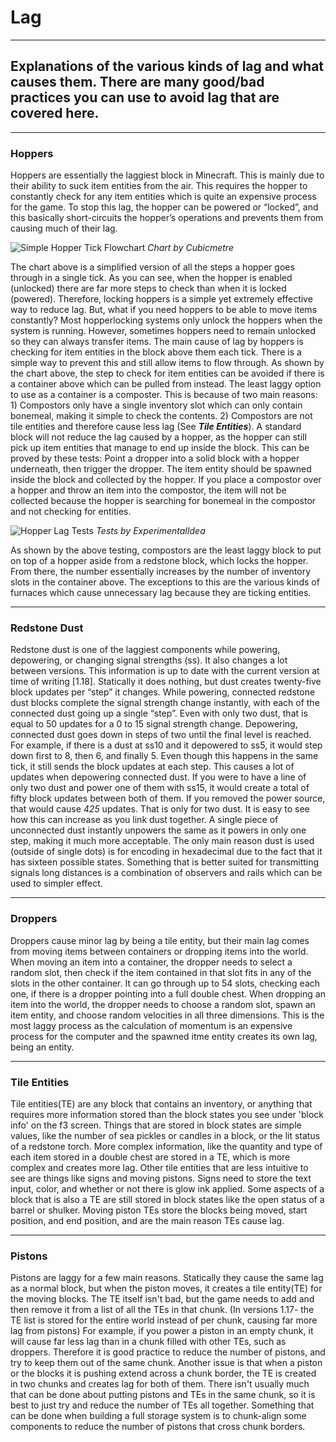 # Lag
---
## Explanations of the various kinds of lag and what causes them. There are many good/bad practices you can use to avoid lag that are covered here.
---

### Hoppers

Hoppers are essentially the laggiest block in Minecraft. This is mainly due to their ability to suck item entities from the air. This requires the hopper to constantly check  for any item entities which is quite an expensive process for the game. To stop this lag, the hopper can be powered or “locked”, and this basically short-circuits the hopper’s operations and prevents them from causing much of their lag.

![Simple Hopper Tick Flowchart](https://cdn.discordapp.com/attachments/756677711111389236/834133822199169044/unknown.png)
_Chart by Cubicmetre_

The chart above is a simplified version of all the steps a hopper goes through in a single tick. As you can see, when the hopper is enabled (unlocked) there are far more steps to check than when it is locked (powered). Therefore, locking hoppers is a simple yet extremely effective way to reduce lag. But, what if you need hoppers to be able to move items constantly? Most hopperlocking systems only unlock the hoppers when the system is running. However, sometimes hoppers need to remain unlocked so they can always transfer items. The main cause of lag by hoppers is checking for item entities in the block above them each tick. There is a simple way to prevent this and still allow items to flow through. As shown by the chart above, the step to check for item entities can be avoided if there is a container above which can be pulled from instead. The least laggy option to use as a container is a composter. This is because of two main reasons: 1) Compostors only have a single inventory slot which can only contain bonemeal, making it simple to check the contents. 2) Compostors are not tile entities and therefore cause less lag (See ___Tile Entities___). A standard block will not reduce the lag caused by a hopper, as the hopper can still pick up item entities that manage to end up inside the block. This can be proved by these tests:  Point a dropper into a solid block with a hopper underneath, then trigger the dropper. The item entity should be spawned inside the block and collected by the hopper. If you place a compostor over a hopper and throw an item into the compostor, the item  will not be collected because the hopper is searching for bonemeal in the compostor and not checking for entities.

![Hopper Lag Tests](https://cdn.discordapp.com/attachments/756677711111389236/839539969990459402/hopper-lag-reduction-test-chart-image.png)
_Tests by ExperimentalIdea_

As shown by the above testing, compostors are the least laggy block to put on top of a hopper aside from a redstone block, which locks the hopper. From there, the number essentially increases by the number of inventory slots in the container above. The exceptions to this are the various kinds of furnaces which cause unnecessary lag because they are ticking entities.



---

### Redstone Dust

Redstone dust is one of the laggiest components while powering, depowering, or changing signal strengths (ss). It also changes a lot between versions. This information is up to date with the current version at time of writing [1.18]. Statically it does nothing, but dust creates twenty-five block updates per “step” it changes. While powering, connected redstone dust blocks complete the signal strength change instantly, with each of the connected dust going up a single “step”. Even with only two dust, that is equal to 50 updates for a 0 to 15 signal strength change. Depowering, connected dust goes down in steps of two until the final level is reached. For example, if there is a dust at ss10 and it depowered to ss5, it would step down first to 8, then 6, and finally 5. Even though this happens in the same tick, it still sends the block updates at each step. This causes a lot of updates when depowering connected dust. If you were to have a line of only two dust and power one of them with ss15, it would create a total of fifty block updates between both of them. If you removed the power source, that would cause _425_ updates. That is only for two dust. It is easy to see how this can increase as you link dust together. A single piece of unconnected dust instantly unpowers the same as it powers in only one step, making it much more acceptable. The only main reason dust is used (outside of single dots) is for encoding in hexadecimal due to the fact that it has sixteen possible states. Something that is better suited for transmitting signals long distances is a combination of observers and rails which can be used to simpler effect.



---
### Droppers
Droppers cause minor lag by being a tile entity, but their main lag comes from moving items between containers or dropping items into the world. When moving an item into a container, the dropper needs to select a random slot, then check if the item contained in that slot fits in any of the slots in the other container. It can go through up to 54 slots, checking each one, if there is a dropper pointing into a full double chest. When dropping an item into the world, the dropper needs to choose a random slot, spawn an item entity, and choose random velocities in all three dimensions. This is the most laggy process as the calculation of momentum is an expensive process for the computer and the spawned itme entity creates its own lag, being an entity.



---
### Tile Entities
Tile entities(TE) are any block that contains an inventory, or anything that requires more information stored than the block states you see under 'block info' on the f3 screen. Things that are stored in block states are simple values, like the number of sea pickles or candles in a block, or the lit status of a redstone torch. More complex information, like the quantity and type of each item stored in a double chest are stored in a TE, which is more complex and creates more lag. Other tile entities that are less intuitive to see are things like signs and moving pistons. Signs need to store the text input, color, and whether or not there is glow ink applied. Some aspects of a block that is also a TE are still stored in block states like the open status of a barrel or shulker. Moving piston TEs store the blocks being moved, start position, and end position, and are the main reason TEs cause lag.



---
### Pistons
Pistons are laggy for a few main reasons. Statically they cause the same lag as a normal block, but when the piston moves, it creates a tile entity(TE) for the moving blocks. The TE itself isn't bad, but the game needs to add and then remove it from a list of all the TEs in that chunk. (In versions 1.17- the TE list is stored for the entire world instead of per chunk, causing far more lag from pistons) For example, if you power a piston in an empty chunk, it will cause far less lag than in a chunk filled with other TEs, such as droppers. Therefore it is good practice to reduce the number of pistons, and try to keep them out of the same chunk. Another issue is that when a piston or the blocks it is pushing extend across a chunk border, the TE is created in two chunks and creates lag for both of them. There isn't usually much that can be done about putting pistons and TEs in the same chunk, so it is best to just try and reduce the number of TEs all together. Something that can be done when building a full storage system is to chunk-align some components to reduce the number of pistons that cross chunk borders.
